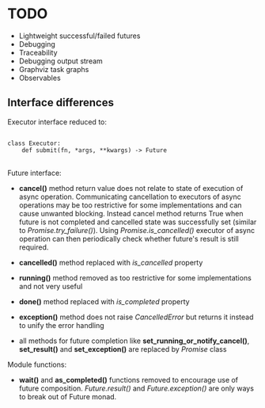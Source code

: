 TODO
====

* Lightweight successful/failed futures
* Debugging
* Traceability
* Debugging output stream
* Graphviz task graphs
* Observables

Interface differences
-----------

Executor interface reduced to:

<pre>
<code>
class Executor:
    def submit(fn, *args, **kwargs) -> Future
</code>
</pre>

Future interface:

 - **cancel()** method return value does not relate to state of execution of async operation.
Communicating cancellation to executors of async operations may be too restrictive for some
implementations and can cause unwanted blocking. Instead cancel method returns True when
future is not completed and cancelled state was successfully set (similar to *Promise.try_failure()*).
Using *Promise.is_cancelled()* executor of async operation can then periodically check whether future's
result is still required.

 - **cancelled()** method replaced with *is_cancelled* property
 - **running()** method removed as too restrictive for some implementations and not very useful
 - **done()** method replaced with *is_completed* property
 - **exception()** method does not raise *CancelledError* but returns it instead to unify the error handling
 - all methods for future completion like **set_running_or_notify_cancel()**,
**set_result()** and **set_exception()** are replaced by *Promise* class

Module functions:
 - **wait()** and **as_completed()** functions removed to encourage use of future composition.
*Future.result()* and *Future.exception()* are only ways to break out of Future monad.
